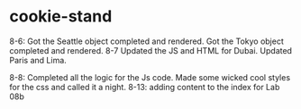 # cookie-stand

8-6: Got the Seattle object completed and rendered.
Got the Tokyo object completed and rendered.
8-7 Updated the JS and HTML for Dubai.
Updated Paris and Lima.

8-8: Completed all the logic for the Js code. Made some wicked cool styles for the css and called it a night.
8-13: adding content to the index for Lab 08b